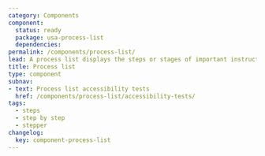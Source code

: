 ```yaml
---
category: Components
component:
  status: ready
  package: usa-process-list
  dependencies:
permalink: /components/process-list/
lead: A process list displays the steps or stages of important instructions or processes.
title: Process list
type: component
subnav:
- text: Process list accessibility tests
  href: /components/process-list/accessibility-tests/
tags:
  - steps
  - step by step
  - stepper
changelog:
  key: component-process-list
---
```

